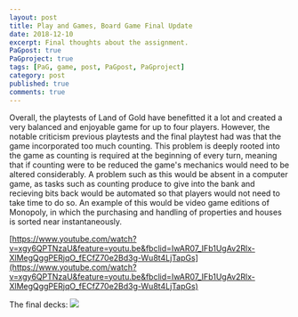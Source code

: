 ```yaml
---
layout: post
title: Play and Games, Board Game Final Update
date: 2018-12-10
excerpt: Final thoughts about the assignment. 
PaGpost: true
PaGproject: true
tags: [PaG, game, post, PaGpost, PaGproject]
category: post
published: true
comments: true
---
```

Overall, the playtests of Land of Gold have benefitted it a lot and created a very balanced and enjoyable game for up to four players. However, the notable criticism previous playtests and the final playtest had was that the game incorporated too much counting. This problem is deeply rooted into the game as counting is required at the beginning of every turn, meaning that if counting were to be reduced the game's mechanics would need to be altered considerably. A problem such as this would be absent in a computer game, as tasks such as counting produce to give into the bank and recieving bits back would be automated so that players would not need to take time to do so. An example of this would be video game editions of Monopoly, in which the purchasing and handling of properties and houses is sorted near instantaneously.

[https://www.youtube.com/watch?v=xgy6QPTNzaU&feature=youtu.be&fbclid=IwAR07_IFb1UgAv2Rlx-XlMegQggPERjqO_fECfZ70e2Bd3g-Wu8t4LjTapGs](https://www.youtube.com/watch?v=xgy6QPTNzaU&feature=youtu.be&fbclid=IwAR07_IFb1UgAv2Rlx-XlMegQggPERjqO_fECfZ70e2Bd3g-Wu8t4LjTapGs)

The final decks:
<a href="https://i.imgur.com/QTR5JQ1.jpg"><img src="https://i.imgur.com/QTR5JQ1.jpg"></a>